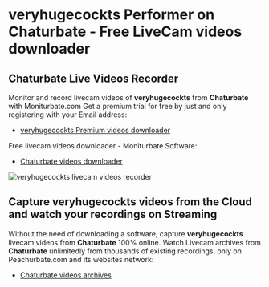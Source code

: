 # veryhugecockts Performer on Chaturbate - Free LiveCam videos downloader

## Chaturbate Live Videos Recorder

Monitor and record livecam videos of **veryhugecockts** from **Chaturbate** with Moniturbate.com
Get a premium trial for free by just and only registering with your Email address:
* [veryhugecockts Premium videos downloader](https://moniturbate.com/request-demo-licence-key.html)

Free livecam videos downloader - Moniturbate Software:
* [Chaturbate videos downloader](https://moniturbate.com/moniturbate-download-software.html)

![veryhugecockts livecam videos recorder](https://peachurnet.com/templates/moniturbate-software.png)


## Capture veryhugecockts videos from the Cloud and watch your recordings on Streaming

Without the need of downloading a software, capture **veryhugecockts** livecam videos from **Chaturbate** 100% online.
Watch Livecam archives from **Chaturbate** unlimitedly from thousands of existing recordings, only on Peachurbate.com and its websites network:
* [Chaturbate videos archives](https://peachurnet.com/)